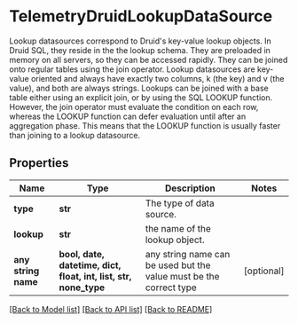 # TelemetryDruidLookupDataSource

Lookup datasources correspond to Druid's key-value lookup objects. In Druid SQL, they reside in the the lookup schema. They are preloaded in memory on all servers, so they can be accessed rapidly. They can be joined onto regular tables using the join operator. Lookup datasources are key-value oriented and always have exactly two columns, k (the key) and v (the value), and both are always strings. Lookups can be joined with a base table either using an explicit join, or by using the SQL LOOKUP function. However, the join operator must evaluate the condition on each row, whereas the LOOKUP function can defer evaluation until after an aggregation phase. This means that the LOOKUP function is usually faster than joining to a lookup datasource.
## Properties
Name | Type | Description | Notes
------------ | ------------- | ------------- | -------------
**type** | **str** | The type of data source. | 
**lookup** | **str** | the name of the lookup object. | 
**any string name** | **bool, date, datetime, dict, float, int, list, str, none_type** | any string name can be used but the value must be the correct type | [optional]

[[Back to Model list]](../README.md#documentation-for-models) [[Back to API list]](../README.md#documentation-for-api-endpoints) [[Back to README]](../README.md)


